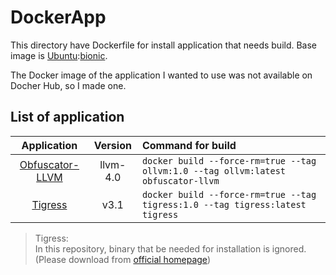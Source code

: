 # DockerApp

This directory have Dockerfile for install application that needs build.
Base image is [Ubuntu](https://hub.docker.com/_/ubuntu):[bionic](https://github.com/tianon/docker-brew-ubuntu-core/blob/b5a2c2a86e9dc83ef3a21551ea97e351697ed2d7/bionic/Dockerfile).

The Docker image of the application I wanted to use was not available on Docher Hub, so I made one.

## List of application

|Application|Version|Command for build|
|:-:|:-:|:-|
|[Obfuscator-LLVM](https://github.com/obfuscator-llvm/obfuscator)|llvm-4.0|`docker build --force-rm=true --tag ollvm:1.0 --tag ollvm:latest obfuscator-llvm`|
|[Tigress](https://tigress.wtf/index.html)|v3.1|`docker build --force-rm=true --tag tigress:1.0 --tag tigress:latest tigress`|

> Tigress:  
> In this repository, binary that be needed for installation is ignored.  
> (Please download from [official homepage](https://tigress.wtf/index.html))
